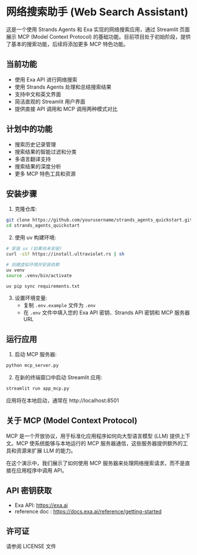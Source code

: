 # 网络搜索助手 (Web Search Assistant)

这是一个使用 Strands Agents 和 Exa 实现的网络搜索应用，通过 Streamlit 页面展示 MCP (Model Context Protocol) 的基础功能。目前项目处于初始阶段，提供了基本的搜索功能，后续将添加更多 MCP 特色功能。

## 当前功能

- 使用 Exa API 进行网络搜索
- 使用 Strands Agents 处理和总结搜索结果
- 支持中文和英文界面
- 简洁直观的 Streamlit 用户界面
- 提供直接 API 调用和 MCP 调用两种模式对比

## 计划中的功能

- 搜索历史记录管理
- 搜索结果的智能过滤和分类
- 多语言翻译支持
- 搜索结果的深度分析
- 更多 MCP 特色工具和资源

## 安装步骤

1. 克隆仓库:
```bash
git clone https://github.com/yourusername/strands_agents_quickstart.git
cd strands_agents_quickstart
```

2. 使用 uv 构建环境:
```bash
# 安装 uv (如果尚未安装)
curl -sSf https://install.ultraviolet.rs | sh

# 创建虚拟环境并安装依赖
uv venv
source .venv/bin/activate

uv pip sync requirements.txt
```

3. 设置环境变量:
   - 复制 `.env.example` 文件为 `.env`
   - 在 `.env` 文件中填入您的 Exa API 密钥、Strands API 密钥和 MCP 服务器 URL

## 运行应用

1. 启动 MCP 服务器:
```bash
python mcp_server.py
```

2. 在新的终端窗口中启动 Streamlit 应用:
```bash
streamlit run app_mcp.py
```

应用将在本地启动，通常在 http://localhost:8501

## 关于 MCP (Model Context Protocol)

MCP 是一个开放协议，用于标准化应用程序如何向大型语言模型 (LLM) 提供上下文。MCP 使系统能够与本地运行的 MCP 服务器通信，这些服务器提供额外的工具和资源来扩展 LLM 的能力。

在这个演示中，我们展示了如何使用 MCP 服务器来处理网络搜索请求，而不是直接在应用程序中调用 API。

## API 密钥获取

- Exa API: https://exa.ai
- reference doc : https://docs.exa.ai/reference/getting-started
## 许可证

请参阅 LICENSE 文件
